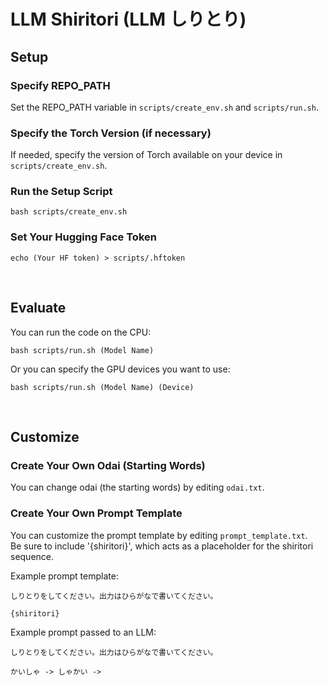 # LLM Shiritori (LLM しりとり)
## Setup
### Specify REPO_PATH
Set the REPO_PATH variable in `scripts/create_env.sh` and `scripts/run.sh`.

### Specify the Torch Version (if necessary)
If needed, specify the version of Torch available on your device in `scripts/create_env.sh`.

### Run the Setup Script
```
bash scripts/create_env.sh
```

### Set Your Hugging Face Token
```
echo (Your HF token) > scripts/.hftoken
```

<br>

## Evaluate
You can run the code on the CPU:
```
bash scripts/run.sh (Model Name)
```
Or you can specify the GPU devices you want to use:
```
bash scripts/run.sh (Model Name) (Device)
```

<br>

## Customize
### Create Your Own Odai (Starting Words)
You can change odai (the starting words) by editing `odai.txt`.


### Create Your Own Prompt Template
You can customize the prompt template by editing `prompt_template.txt`. \
Be sure to include '{shiritori}', which acts as a placeholder for the shiritori sequence.

Example prompt template:
```
しりとりをしてください。出力はひらがなで書いてください。

{shiritori}
```

Example prompt passed to an LLM:
```
しりとりをしてください。出力はひらがなで書いてください。

かいしゃ -> しゃかい -> 
```
